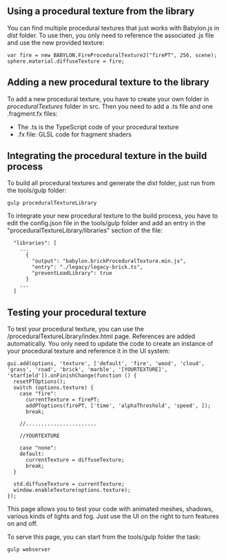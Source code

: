 ﻿## Using a procedural texture from the library

You can find multiple procedural textures that just works with Babylon.js in *dist* folder. To use then, you only need to reference the associated .js file and use the new provided texture:

```
var fire = new BABYLON.FireProceduralTexture2("firePT", 256, scene);
sphere.material.diffuseTexture = fire;
```

## Adding a new procedural texture to the library

To add a new procedural texture, you have to create your own folder in *proceduralTextures* folder in src. Then you need to add a .ts file and one .fragment.fx files:
* The .ts is the TypeScript code of your procedural texture
* .fx file: GLSL code for fragment shaders

## Integrating the procedural texture in the build process

To build all procedural textures and generate the *dist* folder, just run from the tools/gulp folder:

```
gulp proceduralTextureLibrary
```

To integrate your new procedural texture to the build process, you have to edit the config.json file in the tools/gulp folder and add an entry in the "proceduralTextureLibrary/libraries" section of the file:

```
  "libraries": [
    ...
      {
        "output": "babylon.brickProceduralTexture.min.js",
        "entry": "./legacy/legacy-brick.ts",
        "preventLoadLibrary": true
      }
    ...
  ]
```

## Testing your procedural texture

To test your procedural texture, you can use the /proceduralTextureLibrary/index.html  page. References are added automatically. You only need to update the code to create an instance of your procedural texture and reference it in the UI system:

```
gui.add(options, 'texture', ['default', 'fire', 'wood', 'cloud', 'grass', 'road', 'brick', 'marble', '[YOURTEXTURE]', 'starfield']).onFinishChange(function () {
  resetPTOptions();
  switch (options.texture) {
    case "fire":
      currentTexture = firePT;
      addPToptions(firePT, ['time', 'alphaThreshold', 'speed', ]);
      break;
    
    //.......................

    //YOURTEXTURE

    case "none":
    default:
      currentTexture = diffuseTexture;
      break;
  }

  std.diffuseTexture = currentTexture;
  window.enableTexture(options.texture);
});
```

This page allows you to test your code with animated meshes, shadows, various kinds of lights and fog. Just use the UI on the right to turn features on and off.

To serve this page, you can start from the tools/gulp folder the task:

```
gulp webserver
```
